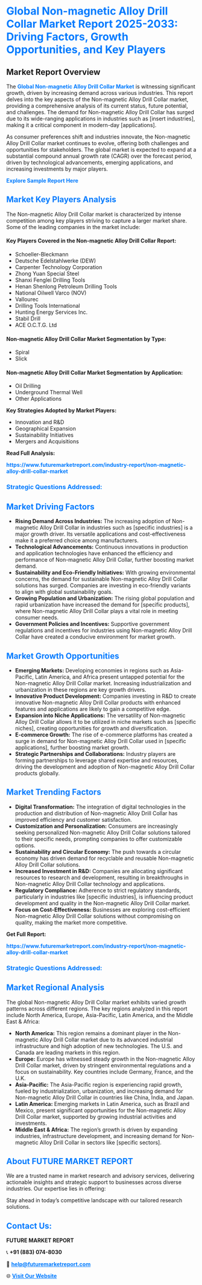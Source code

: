 <h1 style="color: #007BFF;">Global Non-magnetic Alloy Drill Collar Market Report 2025-2033: Driving Factors, Growth Opportunities, and Key Players</h1>

<section id="overview">
<h2>Market Report Overview</h2>
<p>The <a href="https://www.futuremarketreport.com/industry-report/non-magnetic-alloy-drill-collar-market" style="color: #007BFF; text-decoration: none;"><strong>Global Non-magnetic Alloy Drill Collar Market</strong></a> is witnessing significant growth, driven by increasing demand across various industries. This report delves into the key aspects of the Non-magnetic Alloy Drill Collar market, providing a comprehensive analysis of its current status, future potential, and challenges. The demand for Non-magnetic Alloy Drill Collar has surged due to its wide-ranging applications in industries such as [insert industries], making it a critical component in modern-day [applications].</p>
<p>As consumer preferences shift and industries innovate, the Non-magnetic Alloy Drill Collar market continues to evolve, offering both challenges and opportunities for stakeholders. The global market is expected to expand at a substantial compound annual growth rate (CAGR) over the forecast period, driven by technological advancements, emerging applications, and increasing investments by major players.</p>
</section>

<section id="overview">
<p><a href="https://www.futuremarketreport.com/request-sample/reportId=61154" style="color: #007BFF; text-decoration: none;"><strong>Explore Sample Report Here</strong></a></p>
</section>

<section id="key-players">
<h2 style="color: #007BFF;">Market Key Players Analysis</h2>
<p>The Non-magnetic Alloy Drill Collar market is characterized by intense competition among key players striving to capture a larger market share. Some of the leading companies in the market include:</p>
<h4>Key Players Covered in the Non-magnetic Alloy Drill Collar Report:</h4>
<ul><li>Schoeller-Bleckmann</li><li>Deutsche Edelstahlwerke (DEW)</li><li>Carpenter Technology Corporation</li><li>Zhong Yuan Special Steel</li><li>Shanxi Fenglei Drilling Tools</li><li>Henan Shenlong Petroleum Drilling Tools</li><li>National Oilwell Varco (NOV)</li><li>Vallourec</li><li>Drilling Tools International</li><li>Hunting Energy Services Inc.</li><li>Stabil Drill</li><li>ACE O.C.T.G. Ltd</li></ul>
<h4>Non-magnetic Alloy Drill Collar Market Segmentation by Type:</h4>
<ul><li>Spiral</li><li>Slick</li></ul>

<h4>Non-magnetic Alloy Drill Collar Market Segmentation by Application:</h4>
<ul><li>Oil Drilling</li><li>Underground Thermal Well</li><li>Other Applications</li></ul>
<p><strong>Key Strategies Adopted by Market Players:</strong></p>
<ul>
<li>Innovation and R&D</li>
<li>Geographical Expansion</li>
<li>Sustainability Initiatives</li>
<li>Mergers and Acquisitions</li>
</ul>
</section>

<section>
<p><strong>Read Full Analysis: </strong></p><a href="https://www.futuremarketreport.com/industry-report/non-magnetic-alloy-drill-collar-market" style="color: #007BFF; text-decoration: none;"><strong>https://www.futuremarketreport.com/industry-report/non-magnetic-alloy-drill-collar-market</strong></a>
<h3 style="color: #007BFF;">Strategic Questions Addressed:</h3>
</section>

<section id="driving-factors">
<h2 style="color: #007BFF;">Market Driving Factors</h2>
<ul>
<li><strong>Rising Demand Across Industries:</strong> The increasing adoption of Non-magnetic Alloy Drill Collar in industries such as [specific industries] is a major growth driver. Its versatile applications and cost-effectiveness make it a preferred choice among manufacturers.</li>
<li><strong>Technological Advancements:</strong> Continuous innovations in production and application technologies have enhanced the efficiency and performance of Non-magnetic Alloy Drill Collar, further boosting market demand.</li>
<li><strong>Sustainability and Eco-Friendly Initiatives:</strong> With growing environmental concerns, the demand for sustainable Non-magnetic Alloy Drill Collar solutions has surged. Companies are investing in eco-friendly variants to align with global sustainability goals.</li>
<li><strong>Growing Population and Urbanization:</strong> The rising global population and rapid urbanization have increased the demand for [specific products], where Non-magnetic Alloy Drill Collar plays a vital role in meeting consumer needs.</li>
<li><strong>Government Policies and Incentives:</strong> Supportive government regulations and incentives for industries using Non-magnetic Alloy Drill Collar have created a conducive environment for market growth.</li>
</ul>
</section>

<section id="growth-opportunities">
<h2 style="color: #007BFF;">Market Growth Opportunities</h2>
<ul>
<li><strong>Emerging Markets:</strong> Developing economies in regions such as Asia-Pacific, Latin America, and Africa present untapped potential for the Non-magnetic Alloy Drill Collar market. Increasing industrialization and urbanization in these regions are key growth drivers.</li>
<li><strong>Innovative Product Development:</strong> Companies investing in R&D to create innovative Non-magnetic Alloy Drill Collar products with enhanced features and applications are likely to gain a competitive edge.</li>
<li><strong>Expansion into Niche Applications:</strong> The versatility of Non-magnetic Alloy Drill Collar allows it to be utilized in niche markets such as [specific niches], creating opportunities for growth and diversification.</li>
<li><strong>E-commerce Growth:</strong> The rise of e-commerce platforms has created a surge in demand for Non-magnetic Alloy Drill Collar used in [specific applications], further boosting market growth.</li>
<li><strong>Strategic Partnerships and Collaborations:</strong> Industry players are forming partnerships to leverage shared expertise and resources, driving the development and adoption of Non-magnetic Alloy Drill Collar products globally.</li>
</ul>
</section>

<section id="trending-factors">
<h2 style="color: #007BFF;">Market Trending Factors</h2>
<ul>
<li><strong>Digital Transformation:</strong> The integration of digital technologies in the production and distribution of Non-magnetic Alloy Drill Collar has improved efficiency and customer satisfaction.</li>
<li><strong>Customization and Personalization:</strong> Consumers are increasingly seeking personalized Non-magnetic Alloy Drill Collar solutions tailored to their specific needs, prompting companies to offer customizable options.</li>
<li><strong>Sustainability and Circular Economy:</strong> The push towards a circular economy has driven demand for recyclable and reusable Non-magnetic Alloy Drill Collar solutions.</li>
<li><strong>Increased Investment in R&D:</strong> Companies are allocating significant resources to research and development, resulting in breakthroughs in Non-magnetic Alloy Drill Collar technology and applications.</li>
<li><strong>Regulatory Compliance:</strong> Adherence to strict regulatory standards, particularly in industries like [specific industries], is influencing product development and quality in the Non-magnetic Alloy Drill Collar market.</li>
<li><strong>Focus on Cost-Effectiveness:</strong> Businesses are exploring cost-efficient Non-magnetic Alloy Drill Collar solutions without compromising on quality, making the market more competitive.</li>
</ul>
</section>

<section>
<p><strong>Get Full Report: </strong></p><a href="https://www.futuremarketreport.com/industry-report/non-magnetic-alloy-drill-collar-market" style="color: #007BFF; text-decoration: none;"><strong>https://www.futuremarketreport.com/industry-report/non-magnetic-alloy-drill-collar-market</strong></a>
<h3 style="color: #007BFF;">Strategic Questions Addressed:</h3>
</section>


<section id="regional-analysis">
<h2 style="color: #007BFF;">Market Regional Analysis</h2>
<p>The global Non-magnetic Alloy Drill Collar market exhibits varied growth patterns across different regions. The key regions analyzed in this report include North America, Europe, Asia-Pacific, Latin America, and the Middle East & Africa:</p>
<ul>
<li><strong>North America:</strong> This region remains a dominant player in the Non-magnetic Alloy Drill Collar market due to its advanced industrial infrastructure and high adoption of new technologies. The U.S. and Canada are leading markets in this region.</li>
<li><strong>Europe:</strong> Europe has witnessed steady growth in the Non-magnetic Alloy Drill Collar market, driven by stringent environmental regulations and a focus on sustainability. Key countries include Germany, France, and the U.K.</li>
<li><strong>Asia-Pacific:</strong> The Asia-Pacific region is experiencing rapid growth, fueled by industrialization, urbanization, and increasing demand for Non-magnetic Alloy Drill Collar in countries like China, India, and Japan.</li>
<li><strong>Latin America:</strong> Emerging markets in Latin America, such as Brazil and Mexico, present significant opportunities for the Non-magnetic Alloy Drill Collar market, supported by growing industrial activities and investments.</li>
<li><strong>Middle East & Africa:</strong> The region’s growth is driven by expanding industries, infrastructure development, and increasing demand for Non-magnetic Alloy Drill Collar in sectors like [specific sectors].</li>
</ul>
</section>

<footer>
<h2 style="color: #007BFF;">About FUTURE MARKET REPORT</h2>
<p>We are a trusted name in market research and advisory services, delivering actionable insights and strategic support to businesses across diverse industries. Our expertise lies in offering:</p>

<p>Stay ahead in today’s competitive landscape with our tailored research solutions.</p>

<h2 style="color: #007BFF;">Contact Us:</h2>
<p><strong>FUTURE MARKET REPORT</strong></p>
<p>📞 <strong>+91 (883) 074-8030</strong></p>
<p>📧 <strong><a href="mailto:help@futuremarketreport.com" style="color: #007BFF;">help@futuremarketreport.com</a></strong></p>
<p>🌐 <strong><a href="https://www.futuremarketreport.com/" style="color: #007BFF;">Visit Our Website</a></strong></p>
</footer>